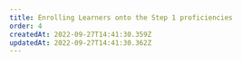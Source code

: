 ```yaml
---
title: Enrolling Learners onto the Step 1 proficiencies
order: 4
createdAt: 2022-09-27T14:41:30.359Z
updatedAt: 2022-09-27T14:41:30.362Z
---
```

